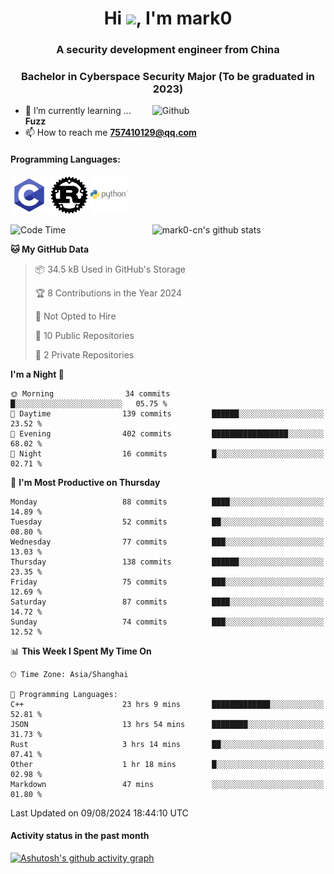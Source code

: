 <h1 align="center">Hi <img src="https://raw.githubusercontent.com/iampavangandhi/iampavangandhi/master/gifs/Hi.gif" width="30px">, I'm mark0</h1>

<h3 align="center">A security development engineer from China</h3>
<h3 align="center">Bachelor in Cyberspace Security Major (To be graduated in 2023)</h3>

<img width="55%" align="right" alt="Github" src="https://raw.githubusercontent.com/onimur/.github/master/.resources/git-header.svg" />

<!-- - 🔭 I’m currently working on **vKarma Webapp** -->
<!-- - 💬 Ask me about ... **Web Develpoment** -->
<!-- - 😄 Employement ... **Open for intern opportunities** -->
<!-- - ⚡ Fun fact ... **Anime**❤ -->
- 🌱 I’m currently learning ... **Fuzz**
- 📫 How to reach me **757410129@qq.com**
<!-- - 📨 Or reach me **757410129@qq.com** -->

<h4>Programming Languages: </h4>
<p align="left">
 <img style="margin: auto;" src="https://raw.githubusercontent.com/sachinverma53121/sachinverma53121/master/icons/c.png" alt=c width="60" height="60"/>
 <img style="margin: auto;" src="https://raw.githubusercontent.com/mark0-cn/blog_img/master/img/202309031232124.png" alt=cplusplus width="60" height="60"/>
 <img style="margin: auto;" src="https://raw.githubusercontent.com/sachinverma53121/sachinverma53121/master/icons/python.png" alt=python width="60" height="60"/>
</p>


<img width="55%" align="right" alt="mark0-cn's github stats" src="https://github-readme-stats.vercel.app/api?username=mark0-cn&show_icons=true&hide_border=true" />

<!--START_SECTION:waka-->
![Code Time](http://img.shields.io/badge/Code%20Time-2%2C429%20hrs%2025%20mins-blue)

**🐱 My GitHub Data** 

> 📦 34.5 kB Used in GitHub's Storage 
 > 
> 🏆 8 Contributions in the Year 2024
 > 
> 🚫 Not Opted to Hire
 > 
> 📜 10 Public Repositories 
 > 
> 🔑 2 Private Repositories 
 > 
**I'm a Night 🦉** 

```text
🌞 Morning                34 commits          █░░░░░░░░░░░░░░░░░░░░░░░░   05.75 % 
🌆 Daytime                139 commits         ██████░░░░░░░░░░░░░░░░░░░   23.52 % 
🌃 Evening                402 commits         █████████████████░░░░░░░░   68.02 % 
🌙 Night                  16 commits          █░░░░░░░░░░░░░░░░░░░░░░░░   02.71 % 
```
📅 **I'm Most Productive on Thursday** 

```text
Monday                   88 commits          ████░░░░░░░░░░░░░░░░░░░░░   14.89 % 
Tuesday                  52 commits          ██░░░░░░░░░░░░░░░░░░░░░░░   08.80 % 
Wednesday                77 commits          ███░░░░░░░░░░░░░░░░░░░░░░   13.03 % 
Thursday                 138 commits         ██████░░░░░░░░░░░░░░░░░░░   23.35 % 
Friday                   75 commits          ███░░░░░░░░░░░░░░░░░░░░░░   12.69 % 
Saturday                 87 commits          ████░░░░░░░░░░░░░░░░░░░░░   14.72 % 
Sunday                   74 commits          ███░░░░░░░░░░░░░░░░░░░░░░   12.52 % 
```


📊 **This Week I Spent My Time On** 

```text
🕑︎ Time Zone: Asia/Shanghai

💬 Programming Languages: 
C++                      23 hrs 9 mins       █████████████░░░░░░░░░░░░   52.81 % 
JSON                     13 hrs 54 mins      ████████░░░░░░░░░░░░░░░░░   31.73 % 
Rust                     3 hrs 14 mins       ██░░░░░░░░░░░░░░░░░░░░░░░   07.41 % 
Other                    1 hr 18 mins        █░░░░░░░░░░░░░░░░░░░░░░░░   02.98 % 
Markdown                 47 mins             ░░░░░░░░░░░░░░░░░░░░░░░░░   01.80 % 
```


 Last Updated on 09/08/2024 18:44:10 UTC
<!--END_SECTION:waka-->

<h4>Activity status in the past month</h4>

[![Ashutosh's github activity graph](https://github-readme-activity-graph.vercel.app/graph?username=mark0-cn&theme=dracula)](https://github.com/ashutosh00710/github-readme-activity-graph)

<!--
**mark0-cn/mark0-cn** is a ✨ _special_ ✨ repository because its `README.md` (this file) appears on your GitHub profile.

Here are some ideas to get you started:

- 🔭 I’m currently working on ...
- 🌱 I’m currently learning ...
- 👯 I’m looking to collaborate on ...
- 🤔 I’m looking for help with ...
- 💬 Ask me about ...
- 📫 How to reach me: ...
- 😄 Pronouns: ...
- ⚡ Fun fact: ...
-->
